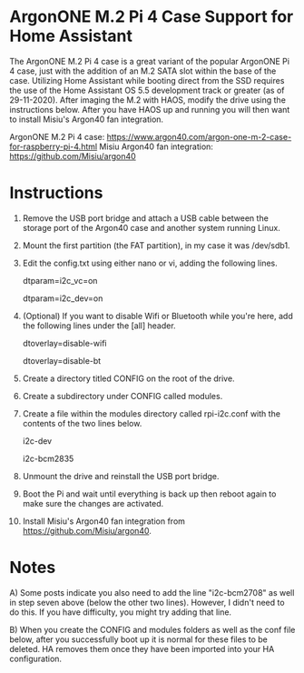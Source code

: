 # ArgonONE M.2 Pi 4 Case Support for Home Assistant

The ArgonONE M.2 Pi 4 case is a great variant of the popular ArgonONE Pi 4 case, just with the addition of an M.2 SATA slot within the base of the case.  Utilizing Home Assistant while booting direct from the SSD requires the use of the Home Assistant OS 5.5 development track or greater (as of 29-11-2020).  After imaging the M.2 with HAOS, modify the drive using the instructions below.  After you have HAOS up and running you will then want to install Misiu's Argon40 fan integration.

ArgonONE M.2 Pi 4 case: https://www.argon40.com/argon-one-m-2-case-for-raspberry-pi-4.html
Misiu Argon40 fan integration: https://github.com/Misiu/argon40


# Instructions

1. Remove the USB port bridge and attach a USB cable between the storage port of the Argon40 case and another system running Linux.
2. Mount the first partition (the FAT partition), in my case it was /dev/sdb1.
3. Edit the config.txt using either nano or vi, adding the following lines.

     dtparam=i2c_vc=on
     
     dtparam=i2c_dev=on

4. (Optional) If you want to disable Wifi or Bluetooth while you're here, add the following lines under the [all] header.

     dtoverlay=disable-wifi
     
     dtoverlay=disable-bt

5. Create a directory titled CONFIG on the root of the drive.
6. Create a subdirectory under CONFIG called modules.
7. Create a file within the modules directory called rpi-i2c.conf with the contents of the two lines below.

     i2c-dev
     
     i2c-bcm2835

8. Unmount the drive and reinstall the USB port bridge.
9. Boot the Pi and wait until everything is back up then reboot again to make sure the changes are activated.
10. Install Misiu's Argon40 fan integration from https://github.com/Misiu/argon40.


# Notes

A) Some posts indicate you also need to add the line "i2c-bcm2708" as well in step seven above (below the other two lines).  However, I didn't need to do this.  If you have difficulty, you might try adding that line.

B) When you create the CONFIG and modules folders as well as the conf file below, after you successfully boot up it is normal for these files to be deleted.  HA removes them once they have been imported into your HA configuration.

